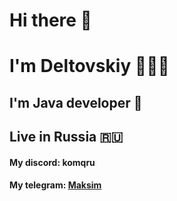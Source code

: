 # Hi there 👋
# I'm Deltovskiy 👨🏻‍💻
## I'm Java developer 👾
## Live in Russia 🇷🇺
#### My discord: komqru
#### My telegram: <a href="https://t.me/mxmdlt">Maksim</a>
